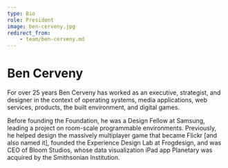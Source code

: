 ```yaml
---
type: Bio
role: President
image: ben-cerveny.jpg
redirect_from:
    - team/ben-cerveny.md
---
```


# Ben Cerveny

For over 25 years Ben Cerveny has worked as an executive, strategist, and designer in the context of operating systems, media applications, web services, products, the built environment, and digital games.  

Before founding the Foundation, he was a Design Fellow at Samsung, leading a project on room-scale programmable environments. Previously, he helped design the massively multiplayer game that became Flickr [and also named it], founded the Experience Design Lab at Frogdesign, and was CEO of Bloom Studios, whose data visualization iPad app Planetary was acquired by the Smithsonian Institution.

